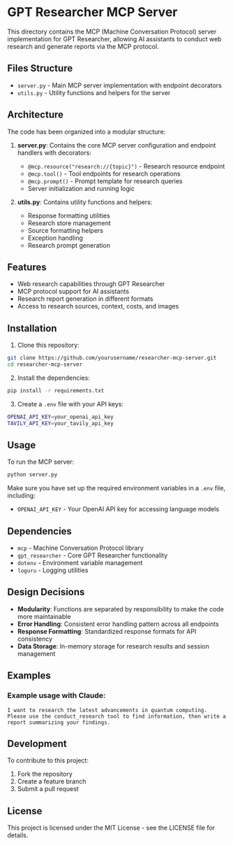 # GPT Researcher MCP Server

This directory contains the MCP (Machine Conversation Protocol) server implementation for GPT Researcher, allowing AI assistants to conduct web research and generate reports via the MCP protocol.

## Files Structure

- `server.py` - Main MCP server implementation with endpoint decorators
- `utils.py` - Utility functions and helpers for the server

## Architecture

The code has been organized into a modular structure:

1. **server.py**: Contains the core MCP server configuration and endpoint handlers with decorators:
   - `@mcp.resource("research://{topic}")` - Research resource endpoint
   - `@mcp.tool()` - Tool endpoints for research operations
   - `@mcp.prompt()` - Prompt template for research queries
   - Server initialization and running logic

2. **utils.py**: Contains utility functions and helpers:
   - Response formatting utilities
   - Research store management
   - Source formatting helpers
   - Exception handling
   - Research prompt generation

## Features

- Web research capabilities through GPT Researcher
- MCP protocol support for AI assistants
- Research report generation in different formats
- Access to research sources, context, costs, and images

## Installation

1. Clone this repository:
```bash
git clone https://github.com/yourusername/researcher-mcp-server.git
cd researcher-mcp-server
```

2. Install the dependencies:
```bash
pip install -r requirements.txt
```

3. Create a `.env` file with your API keys:
```bash
OPENAI_API_KEY=your_openai_api_key
TAVILY_API_KEY=your_tavily_api_key
```

## Usage

To run the MCP server:

```bash
python server.py
```

Make sure you have set up the required environment variables in a `.env` file, including:

- `OPENAI_API_KEY` - Your OpenAI API key for accessing language models

## Dependencies

- `mcp` - Machine Conversation Protocol library
- `gpt_researcher` - Core GPT Researcher functionality
- `dotenv` - Environment variable management
- `loguru` - Logging utilities

## Design Decisions

- **Modularity**: Functions are separated by responsibility to make the code more maintainable
- **Error Handling**: Consistent error handling pattern across all endpoints
- **Response Formatting**: Standardized response formats for API consistency
- **Data Storage**: In-memory storage for research results and session management

## Examples

### Example usage with Claude:

```
I want to research the latest advancements in quantum computing. Please use the conduct_research tool to find information, then write a report summarizing your findings.
```

## Development

To contribute to this project:

1. Fork the repository
2. Create a feature branch
3. Submit a pull request

## License

This project is licensed under the MIT License - see the LICENSE file for details.
